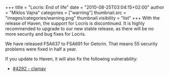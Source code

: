 +++
title = "Locris: End of life"
date = "2010-08-25T03:04:15+02:00"
author = "Miklos Vajna"
categories = ["warning"]
thumbnail.src = "images/categories/warning.png"
thumbnail.visibility = "list"
+++
With the release of Haven, the support for Locris is discontinued. It is highly recommended to upgrade to our new stable release, as there will be no more security and bug fixes for Locris.  

 We have released FSA637 to FSA691 for Getorin. That means 55 security problems were fixed in half a year.  

 If you update to Haven, it will also fix the following vulnerability:  

* [#4292 - clamav](http://bugs.frugalware.org/task/4292)

